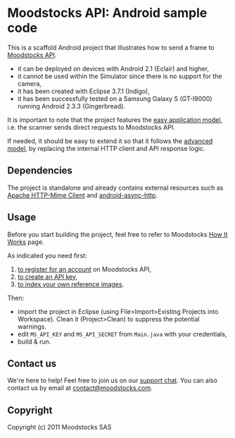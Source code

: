 # Moodstocks API: Android sample code

This is a scaffold Android project that illustrates how to send a frame to [Moodstocks API](http://extranet.moodstocks.com/).

*   it can be deployed on devices with Android 2.1 (Eclair) and higher,
*   it cannot be used within the Simulator since there is no support for the camera,
*   it has been created with Eclipse 3.7.1 (Indigo),
* 	it has been successfully tested on a Samsung Galaxy S (GT-I9000) running Android 2.3.3 (Gingerbread).

It is important to note that the project features the [easy application model](https://github.com/Moodstocks/moodstocks-api/wiki/api-v2-help-appmodel#wiki-easy-model), i.e. the scanner sends direct requests to Moodstocks API.

If needed, it should be easy to extend it so that it follows the [advanced model](https://github.com/Moodstocks/moodstocks-api/wiki/api-v2-help-appmodel#wiki-advanced-model), by replacing the internal HTTP client and API response logic.

## Dependencies

The project is standalone and already contains external resources such as [Apache HTTP-Mime Client](http://hc.apache.org/index.html) and [android-async-http](https://github.com/loopj/android-async-http).

## Usage

Before you start building the project, feel free to refer to Moodstocks [How It Works](http://www.moodstocks.com/how-it-works/) page.

As indicated you need first:

1.   [to register for an account](http://extranet.moodstocks.com/signup) on Moodstocks API,
2.   [to create an API key](http://extranet.moodstocks.com/access_keys/new),
3.   [to index your own reference images](https://github.com/Moodstocks/moodstocks-api/wiki/api-v2-doc#wiki-add-object).

Then:

*   import the project in Eclipse (using File>Import>Existing Projects into Workspace). Clean it (Project>Clean) to suppress the potential warnings.
*   edit `MS_API_KEY` and `MS_API_SECRET` from `Main.java` with your credentials,
*   build & run.

## Contact us

We're here to help! Feel free to join us on our [support chat](http://moodstocks.campfirenow.com/2416e). You can also contact us by email at contact@moodstocks.com.

## Copyright

Copyright (c) 2011 Moodstocks SAS